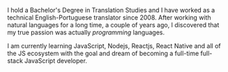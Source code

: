 I hold a Bachelor's Degree in Translation Studies and I have worked as a technical English-Portuguese translator since 2008. After working with natural languages for a long time, a couple of years ago, I discovered that my true passion was actually _programming_ languages.

I am currently learning JavaScript, Nodejs, Reactjs, React Native and all of the JS ecosystem with the goal and dream of becoming a full-time full-stack JavaScript developer.

